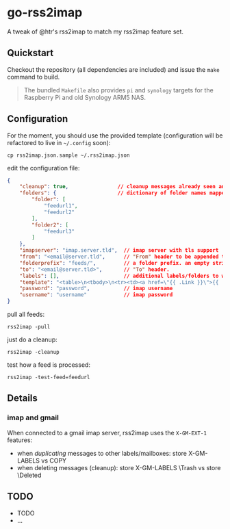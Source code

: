 # go-rss2imap

A tweak of @htr's rss2imap to match my rss2imap feature set.


## Quickstart

Checkout the repository (all dependencies are included) and issue the `make` command to build.

> The bundled `Makefile` also provides `pi` and `synology` targets for the Raspberry Pi and old Synology ARM5 NAS.

## Configuration

For the moment, you should use the provided template (configuration will be refactored to live in `~/.config` soon):

    cp rss2imap.json.sample ~/.rss2imap.json

edit the configuration file:

```json
{
    "cleanup": true,                // cleanup messages already seen and not flagged
    "folders": {                    // dictionary of folder names mapped to lists of feed urls
        "folder": [
            "feedurl1",
            "feedurl2"
        ],
        "folder2": [
            "feedurl3"
        ]
    },
    "imapserver": "imap.server.tld",  // imap server with tls support
    "from": "<email@server.tld",      // "From" header to be appended to each feeditem Author
    "folderprefix": "feeds/",         // a folder prefix. an empty string is accepted
    "to": "<email@server.tld>",       // "To" header.
    "labels": [],                     // additional labels/folders to where each new message should be appended
    "template": "<table>\n<tbody>\n<tr><td><a href=\"{{ .Link }}\">{{ .Title }}</a></td></tr>\n<hr />\n<tr><td>{{ .Author }}</td></tr>\n<tr><td>{{ .Content }}</td></tr>\n</tbody>\n</table>",     // the message body template
    "password": "password",           // imap username
    "username": "username"            // imap password
}

```


pull all feeds:

```
rss2imap -pull
```

just do a cleanup:

```
rss2imap -cleanup
```


test how a feed is processed:

```
rss2imap -test-feed=feedurl
```


Details
-------


### imap and gmail

When connected to a gmail imap server, rss2imap uses the `X-GM-EXT-1` features:

 * when *duplicating* messages to other labels/mailboxes: store X-GM-LABELS vs COPY
 * when deleting messages (cleanup): store X-GM-LABELS \Trash vs store \Deleted
 
 
TODO
----

* TODO
* ...








